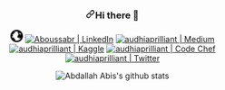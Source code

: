 <div align="center">
<h3><a id="user-content-hi-there-" class="anchor" aria-hidden="true" href="#hi-there-"><svg class="octicon octicon-link" viewBox="0 0 16 16" version="1.1" width="16" height="16" aria-hidden="true"><path fill-rule="evenodd" d="M7.775 3.275a.75.75 0 001.06 1.06l1.25-1.25a2 2 0 112.83 2.83l-2.5 2.5a2 2 0 01-2.83 0 .75.75 0 00-1.06 1.06 3.5 3.5 0 004.95 0l2.5-2.5a3.5 3.5 0 00-4.95-4.95l-1.25 1.25zm-4.69 9.64a2 2 0 010-2.83l2.5-2.5a2 2 0 012.83 0 .75.75 0 001.06-1.06 3.5 3.5 0 00-4.95 0l-2.5 2.5a3.5 3.5 0 004.95 4.95l1.25-1.25a.75.75 0 00-1.06-1.06l-1.25 1.25a2 2 0 01-2.83 0z"></path></svg></a>Hi there <g-emoji class="g-emoji" alias="wave" fallback-src="https://github.githubassets.com/images/icons/emoji/unicode/1f44b.png">👋</g-emoji></h3>
</div>

<div align="center">
<p>
<a href="http://audhiaprilliant.github.io/" rel="nofollow"><img  alt="audhiaprilliant.github.io" width="22px" src="https://raw.githubusercontent.com/iconic/open-iconic/master/svg/globe.svg" style="max-width:100%;"></a>
<a href="https://www.linkedin.com/in/Aboussabr/" rel="nofollow"><img  alt="Aboussabr | LinkedIn" width="22px" src="https://camo.githubusercontent.com/d659d2bac00c01b42bffbae84bdc121e828b8fecd5b4949ffa2575f5d9e4a371/68747470733a2f2f63646e2e6a7364656c6976722e6e65742f6e706d2f73696d706c652d69636f6e734076332f69636f6e732f6c696e6b6564696e2e737667" data-canonical-src="https://cdn.jsdelivr.net/npm/simple-icons@v3/icons/linkedin.svg" style="max-width:100%;"></a>
<a href="https://medium.com/@audhiaprilliant/" rel="nofollow"><img  alt="audhiaprilliant | Medium" width="22px" src="https://camo.githubusercontent.com/0b24dac7043527f13877434be2c560423e96f9005111803438e2a046280cbca8/68747470733a2f2f63646e2e6a7364656c6976722e6e65742f6e706d2f73696d706c652d69636f6e734076332f69636f6e732f6d656469756d2e737667" data-canonical-src="https://cdn.jsdelivr.net/npm/simple-icons@v3/icons/medium.svg" style="max-width:100%;"></a>
<a href="https://www.kaggle.com/audhiaprilliant" rel="nofollow"><img  alt="audhiaprilliant | Kaggle" width="22px" src="https://camo.githubusercontent.com/b35349f4b08bf703588ed0ae2eb02ccc4141c01a5a463df52bb3b4745a0692d6/68747470733a2f2f63646e2e6a7364656c6976722e6e65742f6e706d2f73696d706c652d69636f6e734076332f69636f6e732f6b6167676c652e737667" data-canonical-src="https://cdn.jsdelivr.net/npm/simple-icons@v3/icons/kaggle.svg" style="max-width:100%;"></a>
<a href="http://codechef.com/users/audhi" rel="nofollow"><img  alt="audhiaprilliant | Code Chef" width="22px" src="https://camo.githubusercontent.com/0fa3b57dfb53a93924a45033d5b2415b5fef71c5507b5284d53356c7091fd3fd/68747470733a2f2f63646e2e6a7364656c6976722e6e65742f6e706d2f73696d706c652d69636f6e734076332f69636f6e732f636f6465636865662e737667" data-canonical-src="https://cdn.jsdelivr.net/npm/simple-icons@v3/icons/codechef.svg" style="max-width:100%;"></a>
<a href="https://twitter.com/mehdiget" rel="nofollow"><img  alt="audhiaprilliant | Twitter" width="22px" src="https://camo.githubusercontent.com/395dda360ae28377b7c3247581a88b20573883519c2be833cb64fbb37dcbcc1a/68747470733a2f2f63646e2e6a7364656c6976722e6e65742f6e706d2f73696d706c652d69636f6e734076332f69636f6e732f747769747465722e737667" data-canonical-src="https://cdn.jsdelivr.net/npm/simple-icons@v3/icons/twitter.svg" style="max-width:100%;"></a>
</p>
</div>

<div align="center">
<p><a target="_blank" rel="noopener noreferrer"><img src="https://github-readme-stats.vercel.app/api?username=mehdiget&theme=highcontrast&show_icons=true&count_private=true" alt="Abdallah Abis's github stats" data-canonical-src="https://github-readme-stats.vercel.app/api?username=mehdiget&theme=highcontrast&show_icons=true&count_private=true" style="max-width:100%;"></a></p>
</div>



